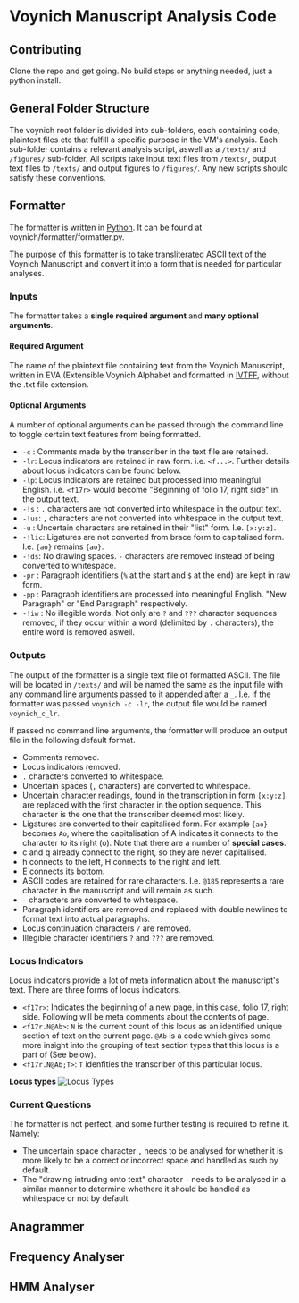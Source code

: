 # Voynich Manuscript Analysis Code
## Contributing
Clone the repo and get going. No build steps or anything needed, just a python install.

## General Folder Structure
The voynich root folder is divided into sub-folders, each containing code, plaintext files etc that fulfill a specific purpose in the VM's analysis. Each sub-folder contains a relevant analysis script, aswell as a `/texts/` and `/figures/` sub-folder. All scripts take input text files from `/texts/`, output text files to `/texts/` and output figures to `/figures/`. Any new scripts should satisfy these conventions.

## Formatter

The formatter is written in [Python](https://www.python.org/). It can be found at voynich/formatter/formatter.py.

The purpose of this formatter is to take transliterated ASCII text of the Voynich Manuscript and convert it into a form that is needed for particular analyses.

### Inputs

The formatter takes a **single required argument** and **many optional arguments**.

#### Required Argument
The name of the plaintext file containing text from the Voynich Manuscript, written in EVA (Extensible Voynich Alphabet and formatted in [IVTFF](http://www.voynich.nu/transcr.html), without the .txt file extension.

#### Optional Arguments
A number of optional arguments can be passed through the command line to toggle certain text features from being formatted.
- `-c` :   Comments made by the transcriber in the text file are retained.
- `-lr`:   Locus indicators are retained in raw form. i.e. `<f...>`. Further details about locus indicators can be found below.
- `-lp`:   Locus indicators are retained but processed into meaningful English. i.e. `<f17r>` would become "Beginning of folio 17, right side" in the output text.
- `-!s` :  `.` characters are not converted into whitespace in the output text.
- `-!us`:  `,` characters are not converted into whitespace in the output text.
- `-u`  :  Uncertain characters are retained in their "list" form. I.e. `[x:y:z]`.
- `-!lic`: Ligatures are not converted from brace form to capitalised form. I.e. `{ao}` remains `{ao}`.
- `-!ds`:  No drawing spaces. `-` characters are removed instead of being converted to whitespace.
- `-pr` :  Paragraph identifiers (`%` at the start and `$` at the end) are kept in raw form.
- `-pp` :  Paragraph identifiers are processed into meaningful English. "New Paragraph" or "End Paragraph" respectively.
- `-!iw` : No illegible words. Not only are `?` and `???` character sequences removed, if they occur within a word (delimited by `.` characters), the entire word is removed aswell.


### Outputs
The output of the formatter is a single text file of formatted ASCII. The file will be located in `/texts/` and will be named the same as the input file with any command line arguments passed to it appended after a `_`. I.e. if the formatter was passed `voynich -c -lr`, the output file would be named `voynich_c_lr`.

If passed no command line arguments, the formatter will produce an output file in the following default format.
- Comments removed.
- Locus indicators removed.
- `.` characters converted to whitespace.
- Uncertain spaces (`,` characters) are converted to whitespace.
- Uncertain character readings, found in the transcription in form `[x:y:z]` are replaced with the first character in the option sequence. This character is the one that the transcriber deemed most likely.
- Ligatures are converted to their capitalised form. For example `{ao}` becomes `Ao`, where the capitalisation of A indicates it connects to the character to its right (o). Note that there are a number of **special cases**.
 - c and q already connect to the right, so they are never capitalised.
 - h connects to the left, H connects to the right and left.
 - E connects its bottom.
- ASCII codes are retained for rare characters. I.e. `@185` represents a rare character in the manuscript and will remain as such.
- `-` characters are converted to whitespace.
- Paragraph identifiers are removed and replaced with double newlines to format text into actual paragraphs.
- Locus continuation characters `/` are removed.
- Illegible character identifiers `?` and `???` are removed.

### Locus Indicators
Locus indicators provide a lot of meta information about the manuscript's text. There are three forms of locus indicators.
- `<f17r>`: Indicates the beginning of a new page, in this case, folio 17, right side. Following will be meta comments about the contents of page.
- `<f17r.N@Ab>`: `N` is the current count of this locus as an identified unique section of text on the current page. `@Ab` is a code which gives some more insight into the grouping of text section types that this locus is a part of (See below).
- `<f17r.N@Ab;T>`: `T` idenfities the transcriber of this particular locus.

**Locus types**
![Locus Types](https://user-images.githubusercontent.com/70213167/182542486-13eaa4ba-607c-4a0c-ae92-29568dfa44d7.png)

### Current Questions
The formatter is not perfect, and some further testing is required to refine it. Namely:
- The uncertain space character `,` needs to be analysed for whether it is more likely to be a correct or incorrect space and handled as such by default.
- The "drawing intruding onto text" character `-` needs to be analysed in a similar manner to determine whethere it should be handled as whitespace or not by default.

## Anagrammer

## Frequency Analyser

## HMM Analyser
